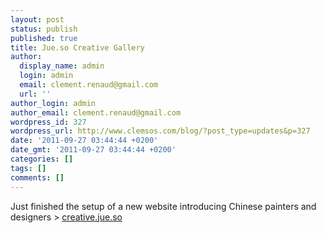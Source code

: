 ```yaml
---
layout: post
status: publish
published: true
title: Jue.so Creative Gallery
author:
  display_name: admin
  login: admin
  email: clement.renaud@gmail.com
  url: ''
author_login: admin
author_email: clement.renaud@gmail.com
wordpress_id: 327
wordpress_url: http://www.clemsos.com/blog/?post_type=updates&p=327
date: '2011-09-27 03:44:44 +0200'
date_gmt: '2011-09-27 03:44:44 +0200'
categories: []
tags: []
comments: []
---
```

<p>Just finished the setup of a new website introducing Chinese painters and designers &gt; <a href="http://creative.jue.so">creative.jue.so</a></p>
